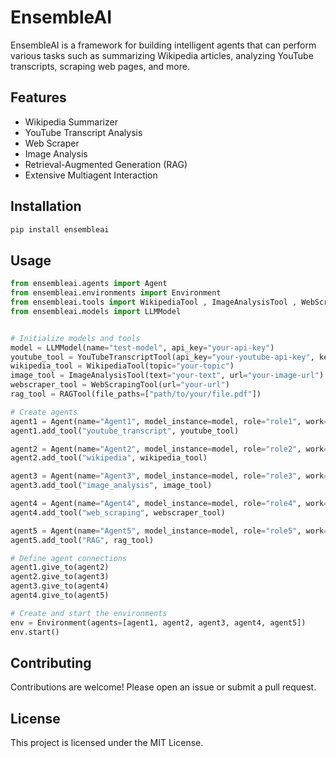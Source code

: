 
# EnsembleAI

EnsembleAI is a framework for building intelligent agents that can perform various tasks such as summarizing Wikipedia articles, analyzing YouTube transcripts, scraping web pages, and more.

## Features

- Wikipedia Summarizer
- YouTube Transcript Analysis
- Web Scraper
- Image Analysis
- Retrieval-Augmented Generation (RAG)
- Extensive Multiagent Interaction

## Installation

```bash
pip install ensembleai
```

## Usage

```python
from ensembleai.agents import Agent
from ensembleai.environments import Environment
from ensembleai.tools import WikipediaTool , ImageAnalysisTool , WebScrapingTool , RAGTool , YouTubeTranscriptTool
from ensembleai.models import LLMModel


# Initialize models and tools
model = LLMModel(name="test-model", api_key="your-api-key")
youtube_tool = YouTubeTranscriptTool(api_key="your-youtube-api-key", keyword="your-keyword")
wikipedia_tool = WikipediaTool(topic="your-topic")
image_tool = ImageAnalysisTool(text="your-text", url="your-image-url")
webscraper_tool = WebScrapingTool(url="your-url")
rag_tool = RAGTool(file_paths=["path/to/your/file.pdf"])

# Create agents
agent1 = Agent(name="Agent1", model_instance=model, role="role1", work="work1")
agent1.add_tool("youtube_transcript", youtube_tool)

agent2 = Agent(name="Agent2", model_instance=model, role="role2", work="work2")
agent2.add_tool("wikipedia", wikipedia_tool)

agent3 = Agent(name="Agent3", model_instance=model, role="role3", work="work3")
agent3.add_tool("image_analysis", image_tool)

agent4 = Agent(name="Agent4", model_instance=model, role="role4", work="work4")
agent4.add_tool("web_scraping", webscraper_tool)

agent5 = Agent(name="Agent5", model_instance=model, role="role5", work="work5")
agent5.add_tool("RAG", rag_tool)

# Define agent connections
agent1.give_to(agent2)
agent2.give_to(agent3)
agent3.give_to(agent4)
agent4.give_to(agent5)

# Create and start the environments
env = Environment(agents=[agent1, agent2, agent3, agent4, agent5])
env.start()
```

## Contributing

Contributions are welcome! Please open an issue or submit a pull request.

## License

This project is licensed under the MIT License.
